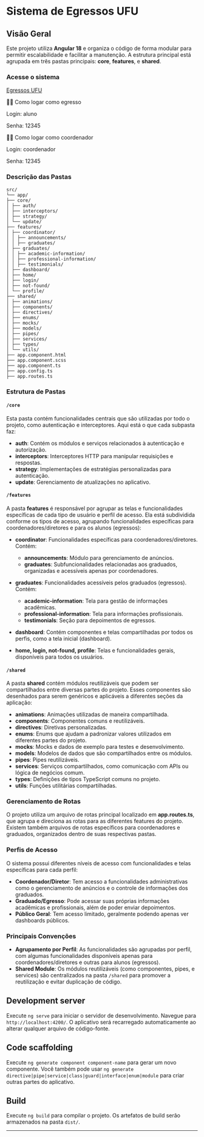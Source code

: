 # Sistema de Egressos UFU



## Visão Geral

Este projeto utiliza **Angular 18** e organiza o código de forma modular para permitir escalabilidade e facilitar a manutenção. A estrutura principal está agrupada em três pastas principais: **core**, **features**, e **shared**.

### Acesse o sistema
[Egressos UFU](https://kind-tree-06e47270f.5.azurestaticapps.net/)

👨‍🎓 Como logar como egresso

Login: aluno

Senha: 12345

👩‍🏫 Como logar como coordenador

Login: coordenador

Senha: 12345

### Descrição das Pastas

```text
src/
└── app/
├── core/
│ ├── auth/
│ ├── interceptors/
│ ├── strategy/
│ └── update/
├── features/
│ ├── coordinator/
│ │ ├── announcements/
│ │ ├── graduates/
│ ├── graduates/
│ │ ├── academic-information/
│ │ ├── professional-information/
│ │ ├── testimonials/
│ ├── dashboard/
│ ├── home/
│ ├── login/
│ ├── not-found/
│ └── profile/
├── shared/
│ ├── animations/
│ ├── components/
│ ├── directives/
│ ├── enums/
│ ├── mocks/
│ ├── models/
│ ├── pipes/
│ ├── services/
│ ├── types/
│ └── utils/
├── app.component.html
├── app.component.scss
├── app.component.ts
├── app.config.ts
├── app.routes.ts
```

### Estrutura de Pastas

#### `/core`

Esta pasta contém funcionalidades centrais que são utilizadas por todo o projeto, como autenticação e interceptores. Aqui está o que cada subpasta faz:

- **auth**: Contém os módulos e serviços relacionados à autenticação e autorização.
- **interceptors**: Interceptores HTTP para manipular requisições e respostas.
- **strategy**: Implementações de estratégias personalizadas para autenticação.
- **update**: Gerenciamento de atualizações no aplicativo.

#### `/features`

A pasta **features** é responsável por agrupar as telas e funcionalidades específicas de cada tipo de usuário e perfil de acesso. Ela está subdividida conforme os tipos de acesso, agrupando funcionalidades específicas para coordenadores/diretores e para os alunos (egressos):

- **coordinator**: Funcionalidades específicas para coordenadores/diretores. Contém:

  - **announcements**: Módulo para gerenciamento de anúncios.
  - **graduates**: Subfuncionalidades relacionadas aos graduados, organizadas e acessíveis apenas por coordenadores.

- **graduates**: Funcionalidades acessíveis pelos graduados (egressos). Contém:

  - **academic-information**: Tela para gestão de informações acadêmicas.
  - **professional-information**: Tela para informações profissionais.
  - **testimonials**: Seção para depoimentos de egressos.

- **dashboard**: Contém componentes e telas compartilhadas por todos os perfis, como a tela inicial (dashboard).

- **home, login, not-found, profile**: Telas e funcionalidades gerais, disponíveis para todos os usuários.

#### `/shared`

A pasta **shared** contém módulos reutilizáveis que podem ser compartilhados entre diversas partes do projeto. Esses componentes são desenhados para serem genéricos e aplicáveis a diferentes seções da aplicação:

- **animations**: Animações utilizadas de maneira compartilhada.
- **components**: Componentes comuns e reutilizáveis.
- **directives**: Diretivas personalizadas.
- **enums**: Enums que ajudam a padronizar valores utilizados em diferentes partes do projeto.
- **mocks**: Mocks e dados de exemplo para testes e desenvolvimento.
- **models**: Modelos de dados que são compartilhados entre os módulos.
- **pipes**: Pipes reutilizáveis.
- **services**: Serviços compartilhados, como comunicação com APIs ou lógica de negócios comum.
- **types**: Definições de tipos TypeScript comuns no projeto.
- **utils**: Funções utilitárias compartilhadas.

### Gerenciamento de Rotas

O projeto utiliza um arquivo de rotas principal localizado em **app.routes.ts**, que agrupa e direciona as rotas para as diferentes features do projeto. Existem também arquivos de rotas específicos para coordenadores e graduados, organizados dentro de suas respectivas pastas.

### Perfis de Acesso

O sistema possui diferentes níveis de acesso com funcionalidades e telas específicas para cada perfil:

- **Coordenador/Diretor**: Tem acesso a funcionalidades administrativas como o gerenciamento de anúncios e o controle de informações dos graduados.
- **Graduado/Egresso**: Pode acessar suas próprias informações acadêmicas e profissionais, além de poder enviar depoimentos.
- **Público Geral**: Tem acesso limitado, geralmente podendo apenas ver dashboards públicos.

### Principais Convenções

- **Agrupamento por Perfil**: As funcionalidades são agrupadas por perfil, com algumas funcionalidades disponíveis apenas para coordenadores/diretores e outras para alunos (egressos).
- **Shared Module**: Os módulos reutilizáveis (como componentes, pipes, e services) são centralizados na pasta `/shared` para promover a reutilização e evitar duplicação de código.

## Development server

Execute `ng serve` para iniciar o servidor de desenvolvimento. Navegue para `http://localhost:4200/`. O aplicativo será recarregado automaticamente ao alterar qualquer arquivo de código-fonte.

## Code scaffolding

Execute `ng generate component component-name` para gerar um novo componente. Você também pode usar `ng generate directive|pipe|service|class|guard|interface|enum|module` para criar outras partes do aplicativo.

## Build

Execute `ng build` para compilar o projeto. Os artefatos de build serão armazenados na pasta `dist/`.

---

